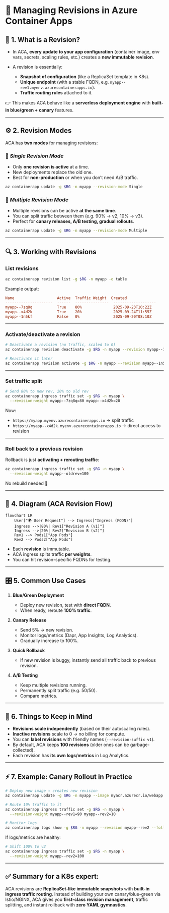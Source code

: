 # 🔄 Managing Revisions in Azure Container Apps

## 📖 1. What is a Revision?

- In ACA, **every update to your app configuration** (container image, env vars, secrets, scaling rules, etc.) creates a **new immutable revision**.
- A revision is essentially:

  - **Snapshot of configuration** (like a ReplicaSet template in K8s).
  - **Unique endpoint** (with a stable FQDN, e.g. `myapp--rev1.myenv.azurecontainerapps.io`).
  - **Traffic routing rules** attached to it.

👉 This makes ACA behave like a **serverless deployment engine** with **built-in blue/green + canary** features.

---

## ⚙️ 2. Revision Modes

ACA has **two modes** for managing revisions:

### 🔹 _Single Revision Mode_

- Only **one revision is active** at a time.
- New deployments replace the old one.
- Best for **non-production** or when you don’t need A/B traffic.

```bash
az containerapp update -g $RG -n myapp --revision-mode Single
```

### 🔹 _Multiple Revision Mode_

- Multiple revisions can be active **at the same time**.
- You can split traffic between them (e.g. 90% → v2, 10% → v3).
- Perfect for **canary releases, A/B testing, gradual rollouts**.

```bash
az containerapp update -g $RG -n myapp --revision-mode Multiple
```

---

## 🔍 3. Working with Revisions

### List revisions

```bash
az containerapp revision list -g $RG -n myapp -o table
```

Example output:

```ini
Name                   Active  Traffic Weight  Created
---------------------  ------  ---------------  -------------------
myapp--7zq8q           True    80%              2025-09-23T10:22Z
myapp--x4d2k           True    20%              2025-09-24T11:55Z
myapp--1n5kf           False   0%               2025-09-20T08:10Z
```

---

### Activate/deactivate a revision

```bash
# Deactivate a revision (no traffic, scaled to 0)
az containerapp revision deactivate -g $RG -n myapp --revision myapp--1n5kf

# Reactivate it later
az containerapp revision activate -g $RG -n myapp --revision myapp--1n5kf
```

---

### Set traffic split

```bash
# Send 80% to new rev, 20% to old rev
az containerapp ingress traffic set -g $RG -n myapp \
  --revision-weight myapp--7zq8q=80 myapp--x4d2k=20
```

Now:

- `https://myapp.myenv.azurecontainerapps.io` → split traffic
- `https://myapp--x4d2k.myenv.azurecontainerapps.io` → direct access to revision

---

### Roll back to a previous revision

Rollback is just **activating + rerouting traffic**:

```bash
az containerapp ingress traffic set -g $RG -n myapp \
  --revision-weight myapp--oldrev=100
```

No rebuild needed 🚀

---

## 📐 4. Diagram (ACA Revision Flow)

```mermaid
flowchart LR
    User["🌍 User Request"] --> Ingress["Ingress (FQDN)"]
    Ingress -->|80%| Rev1["Revision A (v1)"]
    Ingress -->|20%| Rev2["Revision B (v2)"]
    Rev1 --> Pods1["App Pods"]
    Rev2 --> Pods2["App Pods"]
```

- Each **revision** is immutable.
- ACA ingress splits traffic **per weights**.
- You can hit revision-specific FQDNs for testing.

---

## 🎛️ 5. Common Use Cases

1. **Blue/Green Deployment**

   - Deploy new revision, test with **direct FQDN**.
   - When ready, reroute **100% traffic**.

2. **Canary Release**

   - Send 5% → new revision.
   - Monitor logs/metrics (Dapr, App Insights, Log Analytics).
   - Gradually increase to 100%.

3. **Quick Rollback**

   - If new revision is buggy, instantly send all traffic back to previous revision.

4. **A/B Testing**

   - Keep multiple revisions running.
   - Permanently split traffic (e.g. 50/50).
   - Compare metrics.

---

## 🧠 6. Things to Keep in Mind

- **Revisions scale independently** (based on their autoscaling rules).
- **Inactive revisions** scale to 0 → no billing for compute.
- You can **label revisions** with friendly names (`--revision-suffix v1`).
- By default, ACA keeps **100 revisions** (older ones can be garbage-collected).
- Each revision has **its own logs/metrics** in Log Analytics.

---

## ⚡ 7. Example: Canary Rollout in Practice

```bash
# Deploy new image → creates new revision
az containerapp update -g $RG -n myapp --image myacr.azurecr.io/webapp:v2

# Route 10% traffic to it
az containerapp ingress traffic set -g $RG -n myapp \
  --revision-weight myapp--rev1=90 myapp--rev2=10

# Monitor logs
az containerapp logs show -g $RG -n myapp --revision myapp--rev2 --follow
```

If logs/metrics are healthy:

```bash
# Shift 100% to v2
az containerapp ingress traffic set -g $RG -n myapp \
  --revision-weight myapp--rev2=100
```

---

## ✅ **Summary for a K8s expert**:

ACA revisions are **ReplicaSet-like immutable snapshots** with **built-in ingress traffic routing**. Instead of building your own canary/blue-green via Istio/NGINX, ACA gives you **first-class revision management**, traffic splitting, and instant rollback with **zero YAML gymnastics**.
